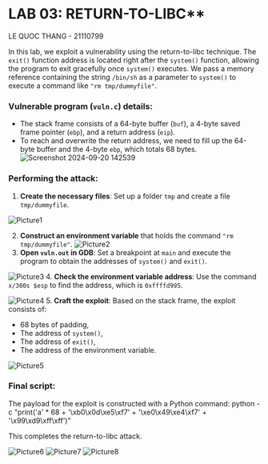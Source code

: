 # LAB 03: RETURN-TO-LIBC**  
LE QUOC THANG - 21110799

In this lab, we exploit a vulnerability using the return-to-libc technique. The `exit()` function address is located right after the `system()` function, allowing the program to exit gracefully once `system()` executes. We pass a memory reference containing the string `/bin/sh` as a parameter to `system()` to execute a command like `"rm tmp/dummyfile"`.

### Vulnerable program (`vuln.c`) details:
- The stack frame consists of a 64-byte buffer (`buf`), a 4-byte saved frame pointer (`ebp`), and a return address (`eip`).
- To reach and overwrite the return address, we need to fill up the 64-byte buffer and the 4-byte `ebp`, which totals 68 bytes.
![Screenshot 2024-09-20 142539](https://github.com/user-attachments/assets/7c61cb97-fc2f-4037-a1dd-a88031aebf5d)
### Performing the attack:
1. **Create the necessary files**: Set up a folder `tmp` and create a file `tmp/dummyfile`.

![Picture1](https://github.com/user-attachments/assets/a1d0f999-1420-42b9-92af-87ad58a58114)

2. **Construct an environment variable** that holds the command `"rm tmp/dummyfile"`.
![Picture2](https://github.com/user-attachments/assets/409281eb-4118-49d9-997a-0a83096dd979)
3. **Open `vuln.out` in GDB**: Set a breakpoint at `main` and execute the program to obtain the addresses of `system()` and `exit()`.

![Picture3](https://github.com/user-attachments/assets/ad936c2e-6096-4b25-9cc4-262a3beaba2a)
4. **Check the environment variable address**: Use the command `x/300s $esp` to find the address, which is `0xffffd995`.

![Picture4](https://github.com/user-attachments/assets/36b012ae-1a5a-43cc-8aaf-7f4941b9460c)
5. **Craft the exploit**: Based on the stack frame, the exploit consists of:
   - 68 bytes of padding,
   - The address of `system()`,
   - The address of `exit()`,
   - The address of the environment variable.
     
   ![Picture5](https://github.com/user-attachments/assets/282b2f32-44da-4364-9ae0-f593e36aa60f)

### Final script:
The payload for the exploit is constructed with a Python command:
python -c "print('a' * 68 + '\xb0\x0d\xe5\xf7' + '\xe0\x49\xe4\xf7' + '\x99\xd9\xff\xff')"

This completes the return-to-libc attack.

![Picture6](https://github.com/user-attachments/assets/18a4d655-6a94-45c5-97f7-b34e2b1ad101)
![Picture7](https://github.com/user-attachments/assets/675b7b92-4413-4b2a-b2f7-6800e2e6c31e)
![Picture8](https://github.com/user-attachments/assets/c6e833ff-ddfc-4efe-a0e6-64cf05d361e3)


